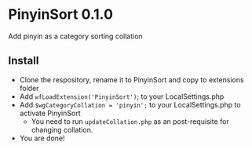 # PinyinSort 0.1.0
Add pinyin as a category sorting collation

## Install
* Clone the respository, rename it to PinyinSort and copy to extensions folder
* Add `wfLoadExtension('PinyinSort')`; to your LocalSettings.php
* Add `$wgCategoryCollation = 'pinyin';` to your LocalSettings.php to activate PinyinSort
	* You need to run `updateCollation.php` as an post-requisite for changing collation.
* You are done!
